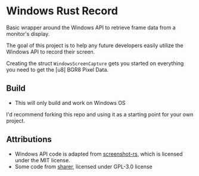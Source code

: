 # Windows Rust Record
Basic wrapper around the Windows API to retrieve frame data from a monitor's display.

The goal of this project is to help any future developers easily utilize the Windows API to record their screen.

Creating the struct `WindowsScreenCapture` gets you started on everything you need to get the [u8] BGR8 Pixel Data.

## Build
* This will only build and work on Windows OS

I'd recommend forking this repo and using it as a starting point for your own project.

## Attributions
* Windows API code is adapted from [screenshot-rs](https://github.com/robmikh/screenshot-rs), which is licensed under the MIT license.
* Some code from [sharer](https://github.com/mira-screen-share/sharer), licensed under GPL-3.0 license
